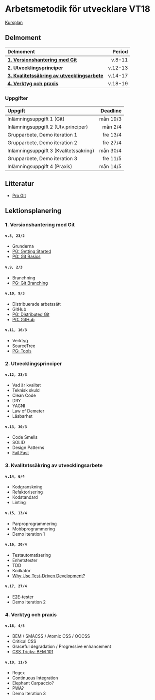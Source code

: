 # Arbetsmetodik för utvecklare VT18

[Kursplan](Kursplan.md)

## Delmoment

| Delmoment                              | Period  |
|:---------------------------------------|--------:|
| [__1. Versionshantering med Git__](#1-versionshantering-med-git) | v.8-11 |
| [__2. Utvecklingsprinciper__](#2-utvecklingsprinciper) | v.12-13 |
| [__3. Kvalitetssäkring av utvecklingsarbete__](#3-kvalitetss%C3%A4kring-av-utvecklingsarbete) | v.14-17 |
| [__4. Verktyg och praxis__](#4-verktyg-och-praxis) | v.18-19 |

### Uppgifter

| Uppgift                                | Deadline |
|:---------------------------------------|---------:|
| Inlämningsuppgift 1 (Git)              | mån 19/3 |
| Inlämningsuppgift 2 (Utv.principer)    | mån 2/4  |
| Grupparbete, Demo iteration 1          | fre 13/4 |
| Grupparbete, Demo iteration 2          | fre 27/4 |
| Inlämningsuppgift 3 (Kvalitetssäkring) | mån 30/4 |
| Grupparbete, Demo iteration 3          | fre 11/5 |
| Inlämningsuppgift 4 (Praxis)           | mån 14/5 |

## Litteratur

* [Pro Git](https://git-scm.com/book/en/v2)

## Lektionsplanering

### 1. Versionshantering med Git

#### `v.8, 23/2`

* Grunderna
* [PG: Getting Started](https://git-scm.com/book/en/v2/Getting-Started-About-Version-Control)
* [PG: Git Basics](https://git-scm.com/book/en/v2/Git-Basics-Getting-a-Git-Repository)

#### `v.9, 2/3`

* Branchning
* [PG: Git Branching](https://git-scm.com/book/en/v2/Git-Branching-Branches-in-a-Nutshell)  

#### `v.10, 9/3`

* Distribuerade arbetssätt
* GitHub
* [PG: Distributed Git](https://git-scm.com/book/en/v2/Distributed-Git-Distributed-Workflows)
* [PG: GitHub](https://git-scm.com/book/en/v2/GitHub-Account-Setup-and-Configuration)

#### `v.11, 16/3`

* Verktyg
* SourceTree
* [PG: Tools](https://git-scm.com/book/en/v2/Git-Tools-Revision-Selection)

### 2. Utvecklingsprinciper

#### `v.12, 23/3`

* Vad är kvalitet
* Teknisk skuld
* Clean Code
* DRY
* YAGNI
* Law of Demeter
* Läsbarhet

#### `v.13, 30/3`

* Code Smells
* SOLID
* Design Patterns
* [Fail Fast](https://martinfowler.com/ieeeSoftware/failFast.pdf)

### 3. Kvalitetssäkring av utvecklingsarbete

#### `v.14, 6/4`

* Kodgranskning
* Refaktorisering
* Kodstandard
* Linting

#### `v.15, 13/4`

* Parproprogrammering
* Mobbprogrammering
* Demo Iteration 1

#### `v.16, 20/4`

* Testautomatisering
* Enhetstester
* TDD
* Kodkator
* [Why Use Test-Driven Development?](http://news.codecademy.com/test-driven-development/)

#### `v.17, 27/4`

* E2E-tester
* Demo Iteration 2

### 4. Verktyg och praxis

#### `v.18, 4/5`

* BEM / SMACSS / Atomic CSS / OOCSS
* Critical CSS
* Graceful degradation / Progressive enhancement
* [CSS Tricks: BEM 101](https://css-tricks.com/bem-101/)

#### `v.19, 11/5`

* Regex
* Continuous Integration
* Elephant Carpaccio?
* PWA?
* Demo Iteration 3
